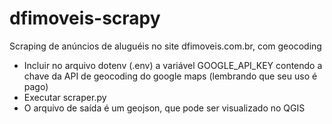 # dfimoveis-scrapy
Scraping de anúncios de aluguéis no site dfimoveis.com.br, com geocoding<br>
- Incluir no arquivo dotenv (.env) a variável GOOGLE_API_KEY contendo a chave da API de geocoding do google maps (lembrando que seu uso é pago)
- Executar scraper.py
- O arquivo de saída é um geojson, que pode ser visualizado no QGIS
